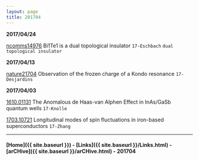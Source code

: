 ```yaml
---
layout: page
title: 201704
---
```


__2017/04/24__

[ncomms14976](https://www.nature.com/articles/ncomms14976) Bi1Te1 is a dual topological insulator `17-Eschbach` `dual topological insulator`

__2017/04/13__

[nature21704](http://www.nature.com/nature/journal/vaop/ncurrent/full/nature21704.html) Observation of the frozen charge of a Kondo resonance
`17-Desjardins`


__2017/04/03__

[1610.01131](https://arxiv.org/abs/1610.01131) The Anomalous de
Haas-van Alphen Effect in InAs/GaSb quantum wells `17-Knolle`

[1703.10721](https://arxiv.org/abs/1703.10721) Longitudinal modes of spin
fluctuations in iron-based superconductors `17-Zhang`

---


#### [Home]({{ site.baseurl }}) - [Links]({{ site.baseurl }}/Links.html) - [arCHive]({{ site.baseurl }}/arCHive.html) - 201704
